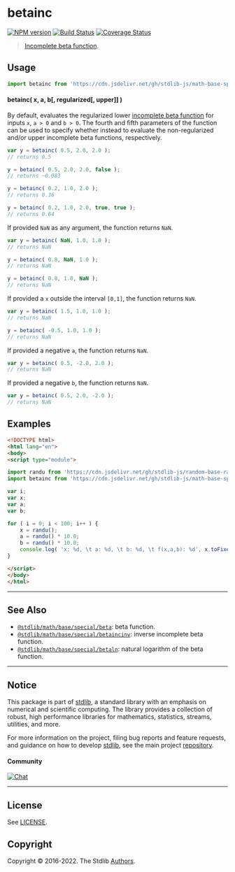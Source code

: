 <!--

@license Apache-2.0

Copyright (c) 2018 The Stdlib Authors.

Licensed under the Apache License, Version 2.0 (the "License");
you may not use this file except in compliance with the License.
You may obtain a copy of the License at

   http://www.apache.org/licenses/LICENSE-2.0

Unless required by applicable law or agreed to in writing, software
distributed under the License is distributed on an "AS IS" BASIS,
WITHOUT WARRANTIES OR CONDITIONS OF ANY KIND, either express or implied.
See the License for the specific language governing permissions and
limitations under the License.

-->

# betainc

[![NPM version][npm-image]][npm-url] [![Build Status][test-image]][test-url] [![Coverage Status][coverage-image]][coverage-url] <!-- [![dependencies][dependencies-image]][dependencies-url] -->

> [Incomplete beta function][incomplete-beta-function].

<section class="intro">

</section>

<!-- /.intro -->



<section class="usage">

## Usage

```javascript
import betainc from 'https://cdn.jsdelivr.net/gh/stdlib-js/math-base-special-betainc@esm/index.mjs';
```

#### betainc( x, a, b\[, regularized\[, upper]] )

By default, evaluates the regularized lower [incomplete beta function][incomplete-beta-function] for inputs `x`, `a > 0` and `b > 0`. The fourth and fifth parameters of the function can be used to specify whether instead to evaluate the non-regularized and/or upper incomplete beta functions, respectively.

```javascript
var y = betainc( 0.5, 2.0, 2.0 );
// returns 0.5

y = betainc( 0.5, 2.0, 2.0, false );
// returns ~0.083

y = betainc( 0.2, 1.0, 2.0 );
// returns 0.36

y = betainc( 0.2, 1.0, 2.0, true, true );
// returns 0.64
```

If provided `NaN` as any argument, the function returns `NaN`.

```javascript
var y = betainc( NaN, 1.0, 1.0 );
// returns NaN

y = betainc( 0.8, NaN, 1.0 );
// returns NaN

y = betainc( 0.8, 1.0, NaN );
// returns NaN
```

If provided a `x` outside the interval `[0,1]`, the function returns `NaN`.

```javascript
var y = betainc( 1.5, 1.0, 1.0 );
// returns NaN

y = betainc( -0.5, 1.0, 1.0 );
// returns NaN
```

If provided a negative `a`, the function returns `NaN`.

```javascript
var y = betainc( 0.5, -2.0, 2.0 );
// returns NaN
```

If provided a negative `b`, the function returns `NaN`.

```javascript
var y = betainc( 0.5, 2.0, -2.0 );
// returns NaN
```

</section>

<!-- /.usage -->

<section class="examples">

## Examples

<!-- eslint no-undef: "error" -->

```html
<!DOCTYPE html>
<html lang="en">
<body>
<script type="module">

import randu from 'https://cdn.jsdelivr.net/gh/stdlib-js/random-base-randu@esm/index.mjs';
import betainc from 'https://cdn.jsdelivr.net/gh/stdlib-js/math-base-special-betainc@esm/index.mjs';

var i;
var x;
var a;
var b;

for ( i = 0; i < 100; i++ ) {
    x = randu();
    a = randu() * 10.0;
    b = randu() * 10.0;
    console.log( 'x: %d, \t a: %d, \t b: %d, \t f(x,a,b): %d', x.toFixed( 4 ), a.toFixed( 4 ), b.toFixed( 4 ), betainc( x, a, b ).toFixed( 4 ) );
}

</script>
</body>
</html>
```

</section>

<!-- /.examples -->

<!-- Section for related `stdlib` packages. Do not manually edit this section, as it is automatically populated. -->

<section class="related">

* * *

## See Also

-   <span class="package-name">[`@stdlib/math/base/special/beta`][@stdlib/math/base/special/beta]</span><span class="delimiter">: </span><span class="description">beta function.</span>
-   <span class="package-name">[`@stdlib/math/base/special/betaincinv`][@stdlib/math/base/special/betaincinv]</span><span class="delimiter">: </span><span class="description">inverse incomplete beta function.</span>
-   <span class="package-name">[`@stdlib/math/base/special/betaln`][@stdlib/math/base/special/betaln]</span><span class="delimiter">: </span><span class="description">natural logarithm of the beta function.</span>

</section>

<!-- /.related -->

<!-- Section for all links. Make sure to keep an empty line after the `section` element and another before the `/section` close. -->


<section class="main-repo" >

* * *

## Notice

This package is part of [stdlib][stdlib], a standard library with an emphasis on numerical and scientific computing. The library provides a collection of robust, high performance libraries for mathematics, statistics, streams, utilities, and more.

For more information on the project, filing bug reports and feature requests, and guidance on how to develop [stdlib][stdlib], see the main project [repository][stdlib].

#### Community

[![Chat][chat-image]][chat-url]

---

## License

See [LICENSE][stdlib-license].


## Copyright

Copyright &copy; 2016-2022. The Stdlib [Authors][stdlib-authors].

</section>

<!-- /.stdlib -->

<!-- Section for all links. Make sure to keep an empty line after the `section` element and another before the `/section` close. -->

<section class="links">

[npm-image]: http://img.shields.io/npm/v/@stdlib/math-base-special-betainc.svg
[npm-url]: https://npmjs.org/package/@stdlib/math-base-special-betainc

[test-image]: https://github.com/stdlib-js/math-base-special-betainc/actions/workflows/test.yml/badge.svg?branch=main
[test-url]: https://github.com/stdlib-js/math-base-special-betainc/actions/workflows/test.yml?query=branch:main

[coverage-image]: https://img.shields.io/codecov/c/github/stdlib-js/math-base-special-betainc/main.svg
[coverage-url]: https://codecov.io/github/stdlib-js/math-base-special-betainc?branch=main

<!--

[dependencies-image]: https://img.shields.io/david/stdlib-js/math-base-special-betainc.svg
[dependencies-url]: https://david-dm.org/stdlib-js/math-base-special-betainc/main

-->

[chat-image]: https://img.shields.io/gitter/room/stdlib-js/stdlib.svg
[chat-url]: https://gitter.im/stdlib-js/stdlib/

[stdlib]: https://github.com/stdlib-js/stdlib

[stdlib-authors]: https://github.com/stdlib-js/stdlib/graphs/contributors

[umd]: https://github.com/umdjs/umd
[es-module]: https://developer.mozilla.org/en-US/docs/Web/JavaScript/Guide/Modules

[deno-url]: https://github.com/stdlib-js/math-base-special-betainc/tree/deno
[umd-url]: https://github.com/stdlib-js/math-base-special-betainc/tree/umd
[esm-url]: https://github.com/stdlib-js/math-base-special-betainc/tree/esm

[stdlib-license]: https://raw.githubusercontent.com/stdlib-js/math-base-special-betainc/main/LICENSE

[incomplete-beta-function]: https://en.wikipedia.org/wiki/Incomplete_beta_function

<!-- <related-links> -->

[@stdlib/math/base/special/beta]: https://github.com/stdlib-js/math-base-special-beta/tree/esm

[@stdlib/math/base/special/betaincinv]: https://github.com/stdlib-js/math-base-special-betaincinv/tree/esm

[@stdlib/math/base/special/betaln]: https://github.com/stdlib-js/math-base-special-betaln/tree/esm

<!-- </related-links> -->

</section>

<!-- /.links -->
